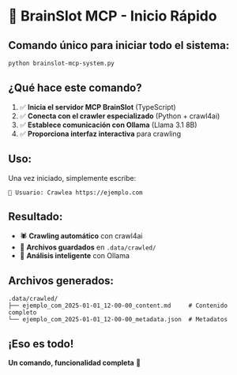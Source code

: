 # 🚀 BrainSlot MCP - Inicio Rápido

## Comando único para iniciar todo el sistema:

```bash
python brainslot-mcp-system.py
```

## ¿Qué hace este comando?

1. ✅ **Inicia el servidor MCP BrainSlot** (TypeScript)
2. ✅ **Conecta con el crawler especializado** (Python + crawl4ai)  
3. ✅ **Establece comunicación con Ollama** (Llama 3.1 8B)
4. ✅ **Proporciona interfaz interactiva** para crawling

## Uso:

Una vez iniciado, simplemente escribe:

```
👤 Usuario: Crawlea https://ejemplo.com
```

## Resultado:

- 🕷️ **Crawling automático** con crawl4ai
- 📁 **Archivos guardados** en `.data/crawled/`
- 🤖 **Análisis inteligente** con Ollama

## Archivos generados:

```
.data/crawled/
├── ejemplo_com_2025-01-01_12-00-00_content.md     # Contenido completo
└── ejemplo_com_2025-01-01_12-00-00_metadata.json  # Metadatos
```

## ¡Eso es todo! 

**Un comando, funcionalidad completa** 🎯
